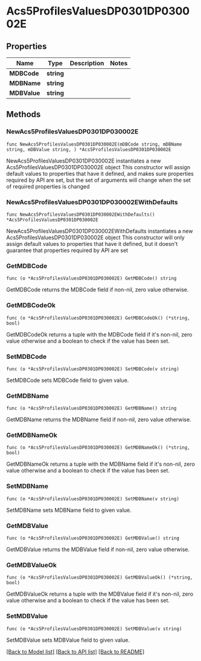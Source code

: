 # Acs5ProfilesValuesDP0301DP030002E

## Properties

Name | Type | Description | Notes
------------ | ------------- | ------------- | -------------
**MDBCode** | **string** |  | 
**MDBName** | **string** |  | 
**MDBValue** | **string** |  | 

## Methods

### NewAcs5ProfilesValuesDP0301DP030002E

`func NewAcs5ProfilesValuesDP0301DP030002E(mDBCode string, mDBName string, mDBValue string, ) *Acs5ProfilesValuesDP0301DP030002E`

NewAcs5ProfilesValuesDP0301DP030002E instantiates a new Acs5ProfilesValuesDP0301DP030002E object
This constructor will assign default values to properties that have it defined,
and makes sure properties required by API are set, but the set of arguments
will change when the set of required properties is changed

### NewAcs5ProfilesValuesDP0301DP030002EWithDefaults

`func NewAcs5ProfilesValuesDP0301DP030002EWithDefaults() *Acs5ProfilesValuesDP0301DP030002E`

NewAcs5ProfilesValuesDP0301DP030002EWithDefaults instantiates a new Acs5ProfilesValuesDP0301DP030002E object
This constructor will only assign default values to properties that have it defined,
but it doesn't guarantee that properties required by API are set

### GetMDBCode

`func (o *Acs5ProfilesValuesDP0301DP030002E) GetMDBCode() string`

GetMDBCode returns the MDBCode field if non-nil, zero value otherwise.

### GetMDBCodeOk

`func (o *Acs5ProfilesValuesDP0301DP030002E) GetMDBCodeOk() (*string, bool)`

GetMDBCodeOk returns a tuple with the MDBCode field if it's non-nil, zero value otherwise
and a boolean to check if the value has been set.

### SetMDBCode

`func (o *Acs5ProfilesValuesDP0301DP030002E) SetMDBCode(v string)`

SetMDBCode sets MDBCode field to given value.


### GetMDBName

`func (o *Acs5ProfilesValuesDP0301DP030002E) GetMDBName() string`

GetMDBName returns the MDBName field if non-nil, zero value otherwise.

### GetMDBNameOk

`func (o *Acs5ProfilesValuesDP0301DP030002E) GetMDBNameOk() (*string, bool)`

GetMDBNameOk returns a tuple with the MDBName field if it's non-nil, zero value otherwise
and a boolean to check if the value has been set.

### SetMDBName

`func (o *Acs5ProfilesValuesDP0301DP030002E) SetMDBName(v string)`

SetMDBName sets MDBName field to given value.


### GetMDBValue

`func (o *Acs5ProfilesValuesDP0301DP030002E) GetMDBValue() string`

GetMDBValue returns the MDBValue field if non-nil, zero value otherwise.

### GetMDBValueOk

`func (o *Acs5ProfilesValuesDP0301DP030002E) GetMDBValueOk() (*string, bool)`

GetMDBValueOk returns a tuple with the MDBValue field if it's non-nil, zero value otherwise
and a boolean to check if the value has been set.

### SetMDBValue

`func (o *Acs5ProfilesValuesDP0301DP030002E) SetMDBValue(v string)`

SetMDBValue sets MDBValue field to given value.



[[Back to Model list]](../README.md#documentation-for-models) [[Back to API list]](../README.md#documentation-for-api-endpoints) [[Back to README]](../README.md)


